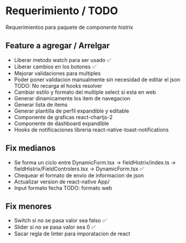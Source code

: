 # Requerimiento / TODO

Requerimientos para paquete de componente histrix

## Feature a agregar / Arrelgar

- Liberar metodo watch para ser usado ✅
- Liberar cambios en los botones ✅
- Mejorar validaciones para multiples
- Poder poner validacion manualmente sin necesidad de editar el json TODO: No recarga el hooks resolver
- Cambiar estilo y formato del multiple select si esta en web
- Generar dinamicamente los item de navegacion
- Generar lista de items
- Generar plantilla de perfil expandible y editable
- Componente de graficas react-chartjs-2
- Componente de dashboard expandible
- Hooks de notificaciones libreria react-native-toast-notifications

## Fix medianos

- Se forma un ciclo entre DynamicForm.tsx -> fieldHistrix/index.ts -> fieldHistrix/FieldControlers.tsx -> DynamicForm.tsx ✅
- Chequear el formato de envio de informacion de json
- Actualizar version de react-native App/
- Input formato fecha TODO: formato web

## Fix menores

- Switch si no se pasa valor sea falso ✅
- Slider si no se pasa valor sea 0 ✅
- Sacar regla de linter para imporatacion de react
